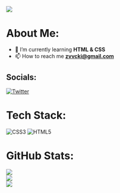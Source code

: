 [![](https://visitcount.itsvg.in/api?id=zvvcki&icon=5&color=12)](https://visitcount.itsvg.in)
---
#  About Me:
- 🌱 I’m currently learning **HTML & CSS**
- 📫 How to reach me **zvvcki@gmail.com**


##  Socials:
[![Twitter](https://img.shields.io/badge/Twitter-%231DA1F2.svg?logo=Twitter&logoColor=white)](https://twitter.com/zvvcki_) 

#  Tech Stack:
![CSS3](https://img.shields.io/badge/css3-%231572B6.svg?style=for-the-badge&logo=css3&logoColor=white) ![HTML5](https://img.shields.io/badge/html5-%23E34F26.svg?style=for-the-badge&logo=html5&logoColor=white)
#  GitHub Stats:
![](https://github-readme-stats.vercel.app/api?username=zvvcki&theme=vision-friendly-dark&hide_border=false&include_all_commits=false&count_private=false)<br/>
![](https://github-readme-streak-stats.herokuapp.com/?user=zvvcki&theme=vision-friendly-dark&hide_border=false)<br/>
![](https://github-readme-stats.vercel.app/api/top-langs/?username=zvvcki&theme=vision-friendly-dark&hide_border=false&include_all_commits=false&count_private=false&layout=compact)
